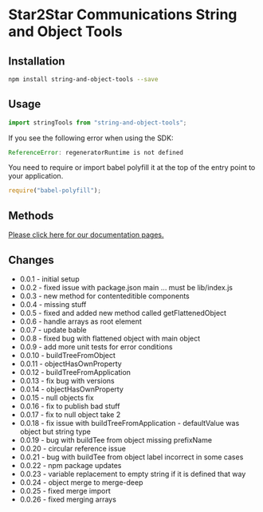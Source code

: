 # Star2Star Communications String and Object Tools

## Installation

```bash
npm install string-and-object-tools --save
```

## Usage

```javascript
import stringTools from "string-and-object-tools";

```
If you see the following error when using the SDK:
 
```javascript
ReferenceError: regeneratorRuntime is not defined
```
You need to require or import babel polyfill it at the top of the entry point to your application.
```javascript
require("babel-polyfill");
```
## Methods

[Please click here for our documentation pages.](https://star2star.github.io/string-and-object-tools/ "Star2Star Communications String and Object Tools Documentation")

## Changes
* 0.0.1 - initial setup
* 0.0.2 - fixed issue with package.json main ... must be lib/index.js
* 0.0.3 - new method for contenteditible components
* 0.0.4 - missing stuff
* 0.0.5 - fixed and added new method called getFlattenedObject
* 0.0.6 - handle arrays as root element
* 0.0.7 - update bable
* 0.0.8 - fixed bug with flattened object with main object
* 0.0.9 - add more unit tests for error conditions
* 0.0.10 - buildTreeFromObject
* 0.0.11 - objectHasOwnProperty
* 0.0.12 - buildTreeFromApplication
* 0.0.13 - fix bug with versions 
* 0.0.14 - objectHasOwnProperty 
* 0.0.15 - null objects fix 
* 0.0.16 - fix to publish bad stuff 
* 0.0.17 - fix to null object take 2 
* 0.0.18 - fix issue with buildTreeFromApplication - defaultValue was object but string type 
* 0.0.19 - bug with buildTee from object missing prefixName 
* 0.0.20 - circular reference issue
* 0.0.21 - bug with buildTee from object label incorrect in some cases
* 0.0.22 - npm package updates
* 0.0.23 - variable replacement to empty string if it is defined that way
* 0.0.24 - object merge to merge-deep
* 0.0.25 - fixed merge import
* 0.0.26 - fixed merging arrays